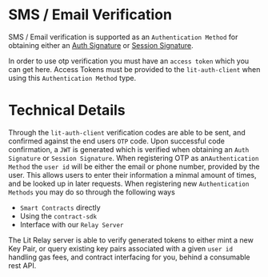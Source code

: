 # SMS / Email Verification

SMS / Email verification is supported as an `Authentication Method` for obtaining either an [Auth Signature](../authSig.md) or [Session Signature](../sessionSigs/getSessionSigs.md).

In order to use otp verification you must have an `access token` which you can get here. Access Tokens must be provided to the `lit-auth-client` when using this `Authentication Method` type.

# Technical Details

Through the `lit-auth-client` verification codes are able to be sent, and confirmed against the end users `OTP` code. Upon successful code confirmation, a `JWT` is generated which is verified when obtaining an `Auth Signature` or `Session Signature`. When registering OTP as an`Authentication Method` the `user id` will be either the email or phone number, provided by the user. This allows users to enter their information a minmal amount of times, and be looked up in later requests. When registering new `Authentication Methods` you may do so through the following ways
- `Smart Contracts` directly
- Using the `contract-sdk`
- Interface with our `Relay Server`

The Lit Relay server is able to verify generated tokens to either mint a new Key Pair, or query existing key pairs associated with a given `user id` handling gas fees, and contract interfacing for you, behind a consumable rest API.
